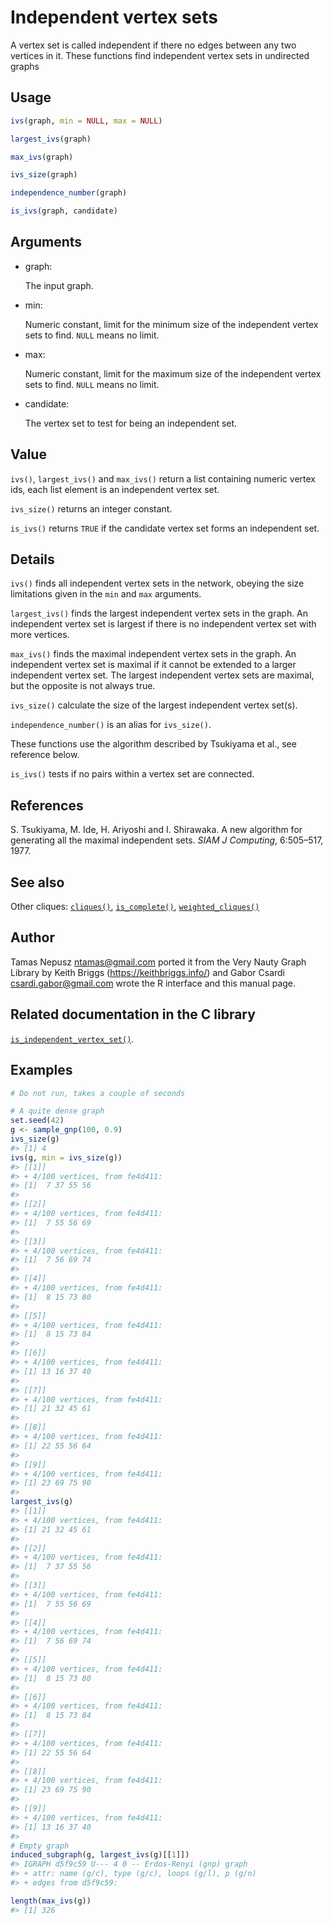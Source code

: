 # Independent vertex sets

A vertex set is called independent if there no edges between any two
vertices in it. These functions find independent vertex sets in
undirected graphs

## Usage

``` r
ivs(graph, min = NULL, max = NULL)

largest_ivs(graph)

max_ivs(graph)

ivs_size(graph)

independence_number(graph)

is_ivs(graph, candidate)
```

## Arguments

- graph:

  The input graph.

- min:

  Numeric constant, limit for the minimum size of the independent vertex
  sets to find. `NULL` means no limit.

- max:

  Numeric constant, limit for the maximum size of the independent vertex
  sets to find. `NULL` means no limit.

- candidate:

  The vertex set to test for being an independent set.

## Value

`ivs()`, `largest_ivs()` and `max_ivs()` return a list containing
numeric vertex ids, each list element is an independent vertex set.

`ivs_size()` returns an integer constant.

`is_ivs()` returns `TRUE` if the candidate vertex set forms an
independent set.

## Details

`ivs()` finds all independent vertex sets in the network, obeying the
size limitations given in the `min` and `max` arguments.

`largest_ivs()` finds the largest independent vertex sets in the graph.
An independent vertex set is largest if there is no independent vertex
set with more vertices.

`max_ivs()` finds the maximal independent vertex sets in the graph. An
independent vertex set is maximal if it cannot be extended to a larger
independent vertex set. The largest independent vertex sets are maximal,
but the opposite is not always true.

`ivs_size()` calculate the size of the largest independent vertex
set(s).

`independence_number()` is an alias for `ivs_size()`.

These functions use the algorithm described by Tsukiyama et al., see
reference below.

`is_ivs()` tests if no pairs within a vertex set are connected.

## References

S. Tsukiyama, M. Ide, H. Ariyoshi and I. Shirawaka. A new algorithm for
generating all the maximal independent sets. *SIAM J Computing*,
6:505–517, 1977.

## See also

Other cliques: [`cliques()`](https://r.igraph.org/reference/cliques.md),
[`is_complete()`](https://r.igraph.org/reference/is_complete.md),
[`weighted_cliques()`](https://r.igraph.org/reference/weighted_cliques.md)

## Author

Tamas Nepusz <ntamas@gmail.com> ported it from the Very Nauty Graph
Library by Keith Briggs (<https://keithbriggs.info/>) and Gabor Csardi
<csardi.gabor@gmail.com> wrote the R interface and this manual page.

## Related documentation in the C library

[`is_independent_vertex_set()`](https://igraph.org/c/html/latest/igraph-Cliques.html#igraph_is_independent_vertex_set).

## Examples

``` r
# Do not run, takes a couple of seconds

# A quite dense graph
set.seed(42)
g <- sample_gnp(100, 0.9)
ivs_size(g)
#> [1] 4
ivs(g, min = ivs_size(g))
#> [[1]]
#> + 4/100 vertices, from fe4d411:
#> [1]  7 37 55 56
#> 
#> [[2]]
#> + 4/100 vertices, from fe4d411:
#> [1]  7 55 56 69
#> 
#> [[3]]
#> + 4/100 vertices, from fe4d411:
#> [1]  7 56 69 74
#> 
#> [[4]]
#> + 4/100 vertices, from fe4d411:
#> [1]  8 15 73 80
#> 
#> [[5]]
#> + 4/100 vertices, from fe4d411:
#> [1]  8 15 73 84
#> 
#> [[6]]
#> + 4/100 vertices, from fe4d411:
#> [1] 13 16 37 40
#> 
#> [[7]]
#> + 4/100 vertices, from fe4d411:
#> [1] 21 32 45 61
#> 
#> [[8]]
#> + 4/100 vertices, from fe4d411:
#> [1] 22 55 56 64
#> 
#> [[9]]
#> + 4/100 vertices, from fe4d411:
#> [1] 23 69 75 90
#> 
largest_ivs(g)
#> [[1]]
#> + 4/100 vertices, from fe4d411:
#> [1] 21 32 45 61
#> 
#> [[2]]
#> + 4/100 vertices, from fe4d411:
#> [1]  7 37 55 56
#> 
#> [[3]]
#> + 4/100 vertices, from fe4d411:
#> [1]  7 55 56 69
#> 
#> [[4]]
#> + 4/100 vertices, from fe4d411:
#> [1]  7 56 69 74
#> 
#> [[5]]
#> + 4/100 vertices, from fe4d411:
#> [1]  8 15 73 80
#> 
#> [[6]]
#> + 4/100 vertices, from fe4d411:
#> [1]  8 15 73 84
#> 
#> [[7]]
#> + 4/100 vertices, from fe4d411:
#> [1] 22 55 56 64
#> 
#> [[8]]
#> + 4/100 vertices, from fe4d411:
#> [1] 23 69 75 90
#> 
#> [[9]]
#> + 4/100 vertices, from fe4d411:
#> [1] 13 16 37 40
#> 
# Empty graph
induced_subgraph(g, largest_ivs(g)[[1]])
#> IGRAPH d5f9c59 U--- 4 0 -- Erdos-Renyi (gnp) graph
#> + attr: name (g/c), type (g/c), loops (g/l), p (g/n)
#> + edges from d5f9c59:

length(max_ivs(g))
#> [1] 326
```
